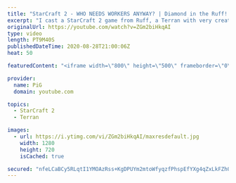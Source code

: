 ```yaml
---
title: "StarCraft 2 - WHO NEEDS WORKERS ANYWAY? | Diamond in the Ruff! #11"
excerpt: "I cast a StarCraft 2 game from Ruff, a Terran with very creative gameplay. What will he pull out of the hat against his opponent?  Check out all episodes of Diamond in the Ruff: https://www.youtube.com/playlist?list=PLFUDU8AOevUfdEq20wYq8Sm9z3sc1yn0l  Follow Ruff: https://www.twitch.tv/ruff13 | https://www.youtube.com/ruff_stuff"
originalUrl: https://youtube.com/watch?v=ZGm2biHkqAI
type: video
length: PT9M40S
publishedDateTime: 2020-08-28T21:00:06Z
heat: 50

featuredContent: "<iframe width=\"800\" height=\"500\" frameborder=\"0\" src=\"https://www.youtube.com/embed/ZGm2biHkqAI\" allow=\"accelerometer; autoplay; encrypted-media; gyroscope; picture-in-picture\" allowfullscreen></iframe>"

provider:
  name: PiG
  domain: youtube.com

topics:
  - StarCraft 2
  - Terran

images:
  - url: https://i.ytimg.com/vi/ZGm2biHkqAI/maxresdefault.jpg
    width: 1280
    height: 720
    isCached: true

secured: "nfeLCaBCy5RLqtI1YMOAzRss+KgDPUYm2mtoWfyqzfPhspEfYXg4qZxLkFZh0pP4dkG1Y0H9K+CU46ZjpNu4CJT5/DbTQ7nkA/nBhDX2YO6xCslywWHKEHovkZeEXNV9agt7Y3ufybbWY616ImncTTR6cVw4zR7kcRRWOA5l4OptrMepQCBog7oQ0xJ9PxLenerFP1/mQh6/ayw/un2RxOYnkgd/R2gtvVlmibutPUzkTq71Qk48c5vCdvafjkEDdloKY20ir7p4F3FA2OH4B7c17MzyaWQV78Ar95L7zNgJ3x14fjRYL6Yt/+P+Biv8YxwggSKkxptRZATkCyJadIuXlIlMoQOhJmK/YMcXKuQ79PYX6G7G8Pk97+rnLCOggxbsT+tRR0G7ONJGnjYGbltDIm2fEBP25+vy0MMBI8Q=;zhvdP6hpImg486x0/KZw5w=="
---
```


